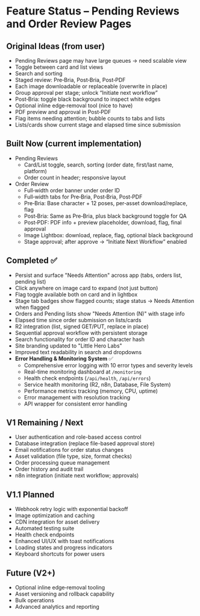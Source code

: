 # Feature Status – Pending Reviews and Order Review Pages

## Original Ideas (from user)
- Pending Reviews page may have large queues → need scalable view
- Toggle between card and list views
- Search and sorting
- Staged review: Pre‑Bria, Post‑Bria, Post‑PDF
- Each image downloadable or replaceable (overwrite in place)
- Group approval per stage; unlock “Initiate next workflow”
- Post‑Bria: toggle black background to inspect white edges
- Optional inline edge‑removal tool (nice to have)
- PDF preview and approval in Post‑PDF
- Flag items needing attention; bubble counts to tabs and lists
- Lists/cards show current stage and elapsed time since submission

## Built Now (current implementation)
- Pending Reviews
  - Card/List toggle, search, sorting (order date, first/last name, platform)
  - Order count in header; responsive layout
- Order Review
  - Full‑width order banner under order ID
  - Full‑width tabs for Pre‑Bria, Post‑Bria, Post‑PDF
  - Pre‑Bria: Base character + 12 poses, per‑asset download/replace, flag
  - Post‑Bria: Same as Pre‑Bria, plus black background toggle for QA
  - Post‑PDF: PDF info + preview placeholder, download, flag, final approval
  - Image Lightbox: download, replace, flag, optional black background
  - Stage approval; after approve → “Initiate Next Workflow” enabled

## Completed ✅
- Persist and surface "Needs Attention" across app (tabs, orders list, pending list)
- Click anywhere on image card to expand (not just button)
- Flag toggle available both on card and in lightbox
- Stage tab badges show flagged counts; stage status → Needs Attention when flagged
- Orders and Pending lists show "Needs Attention (N)" with stage info
- Elapsed time since order submission on lists/cards
- R2 integration (list, signed GET/PUT, replace in place)
- Sequential approval workflow with persistent storage
- Search functionality for order ID and character hash
- Site branding updated to "Little Hero Labs"
- Improved text readability in search and dropdowns
- **Error Handling & Monitoring System** ✅
  - Comprehensive error logging with 10 error types and severity levels
  - Real-time monitoring dashboard at `/monitoring`
  - Health check endpoints (`/api/health`, `/api/errors`)
  - Service health monitoring (R2, n8n, Database, File System)
  - Performance metrics tracking (memory, CPU, uptime)
  - Error management with resolution tracking
  - API wrapper for consistent error handling

## V1 Remaining / Next
- User authentication and role-based access control
- Database integration (replace file-based approval store)
- Email notifications for order status changes
- Asset validation (file type, size, format checks)
- Order processing queue management
- Order history and audit trail
- n8n integration (initiate next workflow; approvals)

## V1.1 Planned
- Webhook retry logic with exponential backoff
- Image optimization and caching
- CDN integration for asset delivery
- Automated testing suite
- Health check endpoints
- Enhanced UI/UX with toast notifications
- Loading states and progress indicators
- Keyboard shortcuts for power users

## Future (V2+)
- Optional inline edge‑removal tooling
- Asset versioning and rollback capability
- Bulk operations
- Advanced analytics and reporting



